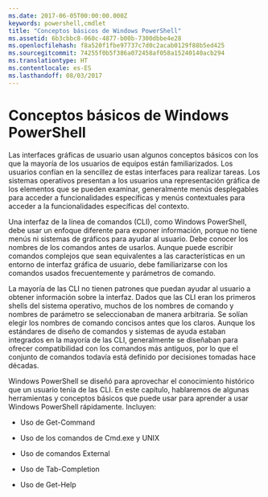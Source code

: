 ```yaml
---
ms.date: 2017-06-05T00:00:00.000Z
keywords: powershell,cmdlet
title: "Conceptos básicos de Windows PowerShell"
ms.assetid: 6b3cbbc8-060c-4877-b00b-7300dbbe4e28
ms.openlocfilehash: f8a520f1fbe97737c7d0c2acab0129f88b5ed425
ms.sourcegitcommit: 74255f0b5f386a072458af058a15240140acb294
ms.translationtype: HT
ms.contentlocale: es-ES
ms.lasthandoff: 08/03/2017
---
```

# <a name="windows-powershell-basics"></a>Conceptos básicos de Windows PowerShell
Las interfaces gráficas de usuario usan algunos conceptos básicos con los que la mayoría de los usuarios de equipos están familiarizados. Los usuarios confían en la sencillez de estas interfaces para realizar tareas. Los sistemas operativos presentan a los usuarios una representación gráfica de los elementos que se pueden examinar, generalmente menús desplegables para acceder a funcionalidades específicas y menús contextuales para acceder a la funcionalidades específicas del contexto.

Una interfaz de la línea de comandos (CLI), como Windows PowerShell, debe usar un enfoque diferente para exponer información, porque no tiene menús ni sistemas de gráficos para ayudar al usuario. Debe conocer los nombres de los comandos antes de usarlos. Aunque puede escribir comandos complejos que sean equivalentes a las características en un entorno de interfaz gráfica de usuario, debe familiarizarse con los comandos usados frecuentemente y parámetros de comando.

La mayoría de las CLI no tienen patrones que puedan ayudar al usuario a obtener información sobre la interfaz. Dados que las CLI eran los primeros shells del sistema operativo, muchos de los nombres de comando y nombres de parámetro se seleccionaban de manera arbitraria. Se solían elegir los nombres de comando concisos antes que los claros. Aunque los estándares de diseño de comandos y sistemas de ayuda estaban integrados en la mayoría de las CLI, generalmente se diseñaban para ofrecer compatibilidad con los comandos más antiguos, por lo que el conjunto de comandos todavía está definido por decisiones tomadas hace décadas.

Windows PowerShell se diseñó para aprovechar el conocimiento histórico que un usuario tenía de las CLI. En este capítulo, hablaremos de algunas herramientas y conceptos básicos que puede usar para aprender a usar Windows PowerShell rápidamente. Incluyen:

-   Uso de Get-Command

-   Uso de los comandos de Cmd.exe y UNIX

-   Uso de comandos External

-   Uso de Tab-Completion

-   Uso de Get-Help

